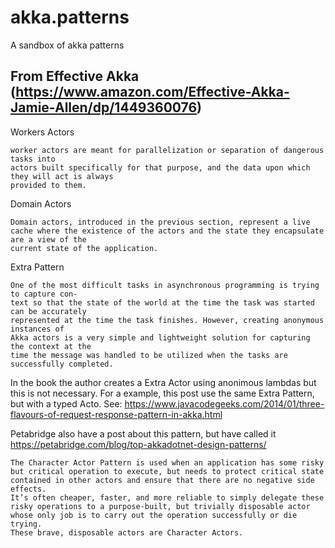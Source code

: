 # akka.patterns
A sandbox of akka patterns

## From Effective Akka (https://www.amazon.com/Effective-Akka-Jamie-Allen/dp/1449360076)

Workers Actors

    worker actors are meant for parallelization or separation of dangerous tasks into
    actors built specifically for that purpose, and the data upon which they will act is always
    provided to them. 

Domain Actors

    Domain actors, introduced in the previous section, represent a live
    cache where the existence of the actors and the state they encapsulate are a view of the
    current state of the application.
    
Extra Pattern 

    One of the most difficult tasks in asynchronous programming is trying to capture con‐
    text so that the state of the world at the time the task was started can be accurately
    represented at the time the task finishes. However, creating anonymous instances of
    Akka actors is a very simple and lightweight solution for capturing the context at the
    time the message was handled to be utilized when the tasks are successfully completed.
    
In the book the author creates a Extra Actor using anonimous lambdas but this is not necessary. For a example, this post use the same Extra Pattern, but with a typed Acto. See: https://www.javacodegeeks.com/2014/01/three-flavours-of-request-response-pattern-in-akka.html

Petabridge also have a post about this pattern, but have called it https://petabridge.com/blog/top-akkadotnet-design-patterns/

    The Character Actor Pattern is used when an application has some risky but critical operation to execute, but needs to protect critical state contained in other actors and ensure that there are no negative side effects.
    It’s often cheaper, faster, and more reliable to simply delegate these risky operations to a purpose-built, but trivially disposable actor whose only job is to carry out the operation successfully or die trying.
    These brave, disposable actors are Character Actors.
